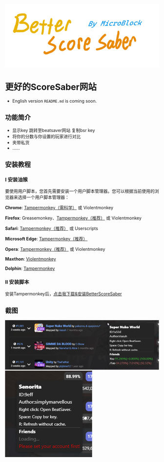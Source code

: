 ![](BetterScoreSaber.png)
# 更好的ScoreSaber网站
- English version `README.md` is coming soon.
## 功能简介
- 显示key 跳转至beatsaver网站 复制bsr key
- 将你的分数与你设置的玩家进行对比
- 夹带私货
- ……
## 安装教程
### Ⅰ 安装油猴
要使用用户脚本，您首先需要安装一个用户脚本管理器。您可以根据当前使用的浏览器来选择一个用户脚本管理器：

**Chrome**: [Tampermonkey（需科学）](https://chrome.google.com/webstore/detail/tampermonkey/dhdgffkkebhmkfjojejmpbldmpobfkfo) 或 Violentmonkey

**Firefox**: Greasemonkey、[Tampermonkey（推荐）](https://addons.mozilla.org/firefox/addon/tampermonkey/)
或 Violentmonkey

**Safari**: [Tampermonkey（推荐）](http://tampermonkey.net/?browser=safari) 或 Userscripts

**Microsoft Edge**: [Tampermonkey（推荐）](https://www.microsoft.com/store/p/tampermonkey/9nblggh5162s)

**Opera**: [Tampermonkey（推荐）](https://addons.opera.com/extensions/details/tampermonkey-beta/)
或 Violentmonkey

**Maxthon**: [Violentmonkey](http://extension.maxthon.com/detail/index.php?view_id=1680)

**Dolphin**: [Tampermonkey](https://play.google.com/store/apps/details?id=net.tampermonkey.dolphin)

### Ⅱ 安装脚本
安装Tampermonkey后，[点击我下载&安装BetterScoreSaber](https://cdn.jsdelivr.net/gh/MicroCBer/BetterScoreSaber/BetterScoreSaber.user.js)

## 截图
![](Snipaste_2022-03-12_11-35-36.png)
![](fixed_bad_request.png)
